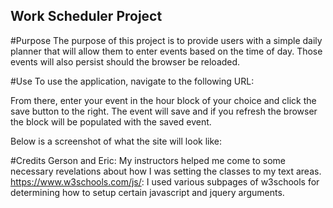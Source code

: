 ## Work Scheduler Project

#Purpose
The purpose of this project is to provide users with a simple daily planner that will allow them to enter events based on the time of day. Those events will also persist
should the browser be reloaded.

#Use
To use the application, navigate to the following URL:


From there, enter your event in the hour block of your choice and click the save button to the right.
The event will save and if you refresh the browser the block will be populated with the saved event.

Below is a screenshot of what the site will look like:


#Credits
Gerson and Eric: My instructors helped me come to some necessary revelations about how I was setting the classes to my text areas.
https://www.w3schools.com/js/: I used various subpages of w3schools for determining how to setup certain javascript and jquery arguments.
